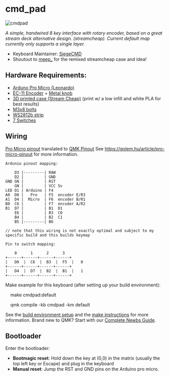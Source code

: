 # cmd_pad

![cmdpad](https://i.imgur.com/wUlj73f.jpg)

*A simple, handwired 8 key interface with rotary encoder, based on a great stream deck alternative design. (streamcheap).*
*Current default map currently only supports a single layer.*

* Keyboard Maintainer: [SiegeCMD](https://github.com/SiegeCMD)
* Shoutout to [meep_](https://www.thingiverse.com/_meep/designs) for the remixed streamcheap case and idea!
## Hardware Requirements:

* [Arduno Pro Micro (Leonardo)](https://www.amazon.com/arduino-pro-micro-5v/s?k=arduino+pro+micro+5v) 
* [EC-11 Encoder](https://www.amazon.com/s?k=ec11+rotary+encoder&sprefix=EC+11+%2Caps%2C167&ref=nb_sb_ss_ts-doa-p_1_6) + [Metal knob](https://www.amazon.com/Taiss-Aluminum-Electronic-Potentiometer-Knob%EF%BC%8CSwitch/dp/B07K8589MJ/ref=sr_1_20?crid=1VKLO8G7MN09T&keywords=Rotary%2Bencoder%2Bknob%2Bmetal&qid=1690288220&sprefix=rotary%2Bencode%2Bknob%2Bmetal%2Caps%2C213&sr=8-20&th=1)
* [3D printed case (Stream Cheap)](https://www.thingiverse.com/thing:4303318) (print w/ a low infill and white PLA for best results)
* [M3x8 bolts](https://www.amazon.com/1305Pcs-Metric-Aassortment-M2-M3/dp/B0C1GFRHGX/ref=sr_1_1_sspa?crid=RTO9MYM4E371&keywords=M3+bolts&qid=1690316501&sprefix=m3+bolt%2Caps%2C215&sr=8-1-spons&sp_csd=d2lkZ2V0TmFtZT1zcF9hdGY&psc=1) 
* [WS2812b strip](https://www.amazon.com/LOAMLIN-Individually-Addressable-144Pixels-Waterproof/dp/B0BDRCQWWQ/ref=sr_1_2_sspa?keywords=WS2812b+strip&qid=1690316445&sr=8-2-spons&sp_csd=d2lkZ2V0TmFtZT1zcF9hdGY&psc=1)
* [7 Switches](https://keygem.com/collections/switches)

## Wiring

[Pro Micro pinout](https://i.imgur.com/wMNx2u6.png) translated to [QMK Pinout](https://golem.hu/pic/pro_micro_pinout.jpg)
See https://golem.hu/article/pro-micro-pinout for more information.

```
Ardunio pinout mapping:

    D3 |---------| RAW 
    D2 |         | GND 
GND GN |         | RST 
    GN |         | VCC 5v
LED D1 | Arduino | F4  
A0  D0 |   Pro   | F5  encoder E/R3
A1  D4 |  Micro  | F6  encoder B/R1
B0  C6 |         | F7  encoder A/R2
B1  D7 |         | B1  D1
    E6 |         | B3  C0
    B4 |         | B2  C1
    B5 |---------| B6  

// note that this wiring is not exactly optimal and subject to my specific build and this builds keymap
```

```
Pin to switch mapping:

    0      1      2      3
+------+------+------+------+
|   D0  |  C6  |  B3  |  F5  |   0
+------+------+------+------+
|   D4  |  D7  |  B2  |  B1  |   1
+------+------+------+------+

```

Make example for this keyboard (after setting up your build environment):

    make cmdpad:default

    qmk compile -kb cmdpad -km default

See the [build environment setup](https://docs.qmk.fm/#/getting_started_build_tools) and the [make instructions](https://docs.qmk.fm/#/getting_started_make_guide) for more information. Brand new to QMK? Start with our [Complete Newbs Guide](https://docs.qmk.fm/#/newbs).
  
## Bootloader

Enter the bootloader:

* **Bootmagic reset**: Hold down the key at (0,0) in the matrix (usually the top left key or Escape) and plug in the keyboard
* **Manual reset**: Jump the RST and GND pins on the Arduino pro micro.